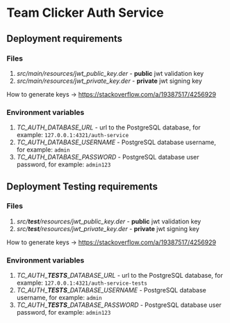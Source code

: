 # Team Clicker Auth Service

## Deployment requirements

### Files

 1. _src/main/resources/jwt_public_key.der_ - **public** jwt validation key
 2. _src/main/resources/jwt_private_key.der_ - **private** jwt signing key

How to generate keys -> https://stackoverflow.com/a/19387517/4256929

### Environment variables

 1. _TC_AUTH_DATABASE_URL_ - url to the PostgreSQL database, for example:
 `127.0.0.1:4321/auth-service`
 2. _TC_AUTH_DATABASE_USERNAME_ - PostgreSQL database username, for example:
 `admin`
 3. _TC_AUTH_DATABASE_PASSWORD_ - PostgreSQL database user password, for example:
 `admin123`

## Deployment Testing requirements

### Files

 1. _src/**test**/resources/jwt_public_key.der_ - **public** jwt validation key
 2. _src/**test**/resources/jwt_private_key.der_ - **private** jwt signing key

How to generate keys -> https://stackoverflow.com/a/19387517/4256929

### Environment variables

 1. _TC_AUTH__**_TESTS_**__DATABASE_URL_ - url to the PostgreSQL database, for example:
 `127.0.0.1:4321/auth-service-tests`
 2. _TC_AUTH__**_TESTS_**__DATABASE_USERNAME_ - PostgreSQL database username, for example:
 `admin`
 3. _TC_AUTH__**_TESTS_**__DATABASE_PASSWORD_ - PostgreSQL database user password, for example:
 `admin123`
